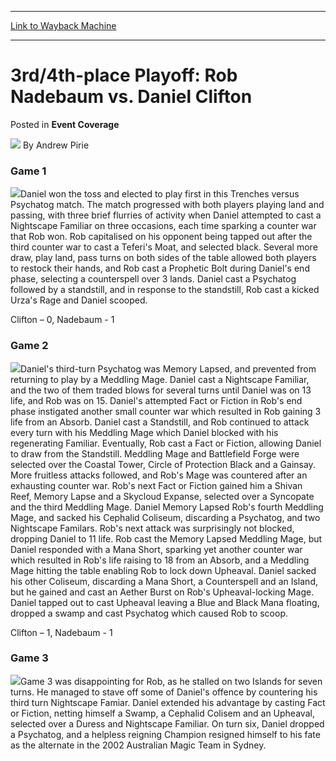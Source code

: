 
---
[Link to Wayback Machine](https://web.archive.org/web/20170426192326/http://magic.wizards.com/en/articles/archive/event-coverage/3rd4th-place-playoff-rob-nadebaum-vs-daniel-clifton-2000-01-01)

[_metadata_:author]:- "Andrew Pirie"
[_metadata_:description]:- "&#13; Game 1&#13; &#13;"
[_metadata_:generator]:- "Drupal 7 (http://drupal.org)"
[_metadata_:node]:- "428541"
[_metadata_:publish_date]:- "2000-01-01"
[_metadata_:source]:- "div-main-content"
[_metadata_:title]:- "3rd/4th-place Playoff: Rob Nadebaum vs. Daniel Clifton"
[_metadata_:wayback_capture_timestamp]:- "2017-04-26 19:23:26"
[_metadata_:wayback_raw_url]:- "https://web.archive.org/web/20170426192326id_/http://magic.wizards.com/en/articles/archive/event-coverage/3rd4th-place-playoff-rob-nadebaum-vs-daniel-clifton-2000-01-01"
[_metadata_:wayback_url]:- "http://magic.wizards.com/en/articles/archive/event-coverage/3rd4th-place-playoff-rob-nadebaum-vs-daniel-clifton-2000-01-01"
---


3rd/4th-place Playoff: Rob Nadebaum vs. Daniel Clifton
======================================================



 Posted in **Event Coverage**







![](https://media.magic.wizards.com/styles/auth_small/public/generic-avatar-150.png)
By Andrew Pirie












### Game 1


![](https://media.magic.wizards.com/image_legacy_migration//sideboard/images/ausnat02/a885.jpg)Daniel won the toss and elected to play first in this Trenches versus Psychatog match. The match progressed with both players playing land and passing, with three brief flurries of activity when Daniel attempted to cast a Nightscape Familiar on three occasions, each time sparking a counter war that Rob won. Rob capitalised on his opponent being tapped out after the third counter war to cast a Teferi's Moat, and selected black. Several more draw, play land, pass turns on both sides of the table allowed both players to restock their hands, and Rob cast a Prophetic Bolt during Daniel's end phase, selecting a counterspell over 3 lands. Daniel cast a Psychatog followed by a standstill, and in response to the standstill, Rob cast a kicked Urza's Rage and Daniel scooped.


Clifton – 0, Nadebaum - 1


### Game 2


![](https://media.magic.wizards.com/image_legacy_migration//sideboard/images/ausnat02/a884.jpg)Daniel's third-turn Psychatog was Memory Lapsed, and prevented from returning to play by a Meddling Mage. Daniel cast a Nightscape Familiar, and the two of them traded blows for several turns until Daniel was on 13 life, and Rob was on 15. Daniel's attempted Fact or Fiction in Rob's end phase instigated another small counter war which resulted in Rob gaining 3 life from an Absorb. Daniel cast a Standstill, and Rob continued to attack every turn with his Meddling Mage which Daniel blocked with his regenerating Familiar. Eventually, Rob cast a Fact or Fiction, allowing Daniel to draw from the Standstill. Meddling Mage and Battlefield Forge were selected over the Coastal Tower, Circle of Protection Black and a Gainsay. More fruitless attacks followed, and Rob's Mage was countered after an exhausting counter war. Rob's next Fact or Fiction gained him a Shivan Reef, Memory Lapse and a Skycloud Expanse, selected over a Syncopate and the third Meddling Mage. Daniel Memory Lapsed Rob's fourth Meddling Mage, and sacked his Cephalid Coliseum, discarding a Psychatog, and two Nightscape Familars. Rob's next attack was surprisingly not blocked, dropping Daniel to 11 life. Rob cast the Memory Lapsed Meddling Mage, but Daniel responded with a Mana Short, sparking yet another counter war which resulted in Rob's life raising to 18 from an Absorb, and a Meddling Mage hitting the table enabling Rob to lock down Upheaval. Daniel sacked his other Coliseum, discarding a Mana Short, a Counterspell and an Island, but he gained and cast an Aether Burst on Rob's Upheaval-locking Mage. Daniel tapped out to cast Upheaval leaving a Blue and Black Mana floating, dropped a swamp and cast Psychatog which caused Rob to scoop.


Clifton – 1, Nadebaum - 1


### Game 3


![](https://media.magic.wizards.com/image_legacy_migration//sideboard/images/ausnat02/a883.jpg)Game 3 was disappointing for Rob, as he stalled on two Islands for seven turns. He managed to stave off some of Daniel's offence by countering his third turn Nightscape Famiar. Daniel extended his advantage by casting Fact or Fiction, netting himself a Swamp, a Cephalid Colisem and an Upheaval, selected over a Duress and Nightscape Familiar. On turn six, Daniel dropped a Psychatog, and a helpless reigning Champion resigned himself to his fate as the alternate in the 2002 Australian Magic Team in Sydney.








